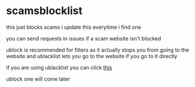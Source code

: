# scamsblocklist

this just blocks scams i update this everytime i find one

you can send requests in issues if a scam website isn't blocked

ublock is recommended for filters as it actually stops you from going to the website and ublacklist lets you go to the website if you go to it directly

if you are using ublacklist you can click [this](https://iorate.github.io/ublacklist/subscribe?name=Scams+Blocklist&url=https://raw.githubusercontent.com/pixelyloaf/scamsblocklist/refs/heads/main/ublacklist.txt)

ublock one will come later
